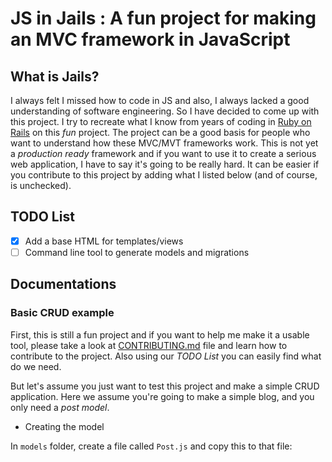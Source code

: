 # JS in Jails : A fun project for making an MVC framework in JavaScript

## What is Jails?

I always felt I missed how to code in JS and also, I always lacked a good understanding of software engineering. So I have decided to come up with this project. I try to recreate what I know from years of coding in [Ruby on Rails](https://rubyonrails.org) on this _fun_ project. 
The project can be a good basis for people who want to understand how these MVC/MVT frameworks work. This is not yet a _production ready_ framework and if you want to use it to create a serious web application, I have to say it's going to be really hard. It can be easier if you contribute to this project by adding what I listed below (and of course, is unchecked). 

## TODO List

- [x] Add a base HTML for templates/views
- [ ] Command line tool to generate models and migrations

## Documentations

### Basic CRUD example 

First, this is still a fun project and if you want to help me make it a usable tool, please take a look at [CONTRIBUTING.md](CONTRIBUTING.md) file and learn how to contribute to the project. Also using our _TODO List_ you can easily find what do we need. 

But let's assume you just want to test this project and make a simple CRUD application. Here we assume you're going to make a simple blog, and you only need a _post model_. 

- Creating the model 

In `models` folder, create a file called `Post.js` and copy this to that file:

```js

```